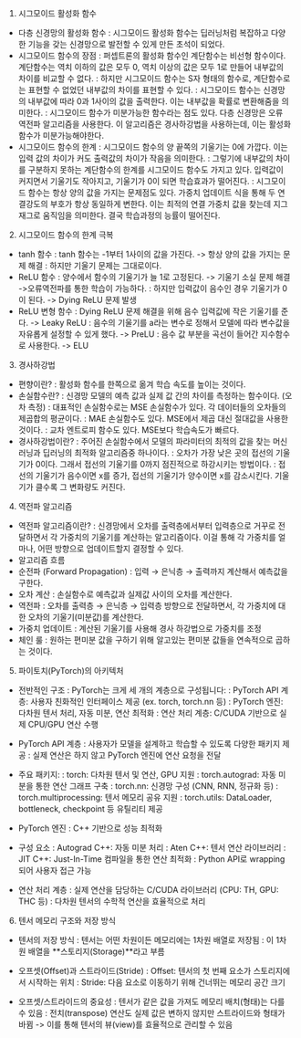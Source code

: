 1. 시그모이드 활성화 함수
  - 다층 신경망의 활성화 함수
    : 시그모이드 활성화 함수는 딥러닝처럼 복잡하고 다양한 기능을 갖는 신경망으로 발전할 수 있게 만든 초석이 되었다.
  - 시그모이드 함수의 장점
    : 퍼셉트론의 활성화 함수인 계단함수는 비선형 함수이다. 계단함수는 역치 이하의 값은 모두 0, 역치 이상의 값은 모두 1로 만들어 내부값의 차이를 비교할 수 없다.
    : 하지만 시그모이드 함수는 S자 형태의 함수로, 계단함수로는 표현할 수 없었던 내부값의 차이를 표현할 수 있다.
    : 시그모이드 함수는 신경망의 내부값에 따라 0과 1사이의 값을 출력한다. 이는 내부값을 확률로 변환해줌을 의미한다.       : 시그모이드 함수가 미분가능한 함수라는 점도 있다. 다층 신경망은 오류 역전파 알고리즘을 사용한다. 이 알고리즘은 경사하강법을 사용하는데, 이는 활성화 함수가 미분가능해야한다.
  - 시그모이드 함수의 한계
    : 시그모이드 함수의 양 끝쪽의 기울기는 0에 가깝다. 이는 입력 값의 차이가 커도 출력값의 차이가 작음을 의미한다.
    : 그렇기에 내부값의 차이를 구분하지 못하는 계단함수의 한계를 시그모이드 함수도 가지고 있다. 입력값이 커지면서 기울기도 작아지고, 기울기가 0이 되면 학습효과가 떨어진다.
    : 시그모이드 함수는 항상 양의 값을 가지는 문제점도 있다. 가중치 업데이트 식을 통해 두 연결강도의 부호가 항상 동일하게 변한다. 이는 최적의 연결 가중치 값을 찾는데 지그재그로 움직임을 의미한다. 결국 학습과정의 능률이 떨어진다.
    
2. 시그모이드 함수의 한계 극복
  - tanh 함수
    : tanh 함수는 -1부터 1사이의 값을 가진다. -> 항상 양의 값을 가지는 문제 해결
    : 하지만 기울기 문제는 그대로이다.
  - ReLU 함수
    : 양수에서 함수의 기울기가 늘 1로 고정된다. -> 기울기 소실 문제 해결 ->오류역전파를 통한 학습이 가능하다.
    : 하지만 입력값이 음수인 경우 기울기가 0이 된다. -> Dying ReLU 문제 발생
  - ReLU 변형 함수
    : Dying ReLU 문제 해결을 위해 음수 입력값에 작은 기울기를 준다. -> Leaky ReLU
    : 음수의 기울기를 a라는 변수로 정해서 모델에 따라 변수값을 자유롭게 설정할 수 있게 했다. -> PreLU
    : 음수 값 부분을 곡선이 들어간 지수함수로 사용한다. -> ELU
    
3. 경사하강법
  - 편향이란?
    : 활성화 함수를 한쪽으로 옮겨 학습 속도를 높이는 것이다.
  - 손실함수란?
    : 신경망 모델의 예측 값과 실제 값 간의 차이를 측정하는 함수이다. (오차 측정)
    : 대표적인 손실함수로는 MSE 손실함수가 있다. 각 데이터들의 오차들의 제곱합의 평균이다.
    : MAE 손실함수도 있다. MSE에서 제곱 대신 절대값을 사용한 것이다.
    : 교차 엔트로피 함수도 있다. MSE보다 학습속도가 빠르다.
  - 경사하강법이란?
    : 주어진 손실함수에서 모델의 파라미터의 최적의 값을 찾는 머신러닝과 딥러닝의 최적화 알고리즘중 하나이다.
    : 오차가 가장 낮은 곳의 접선의 기울기가 0이다. 그래서 접선의 기울기를 0까지 점진적으로 하강시키는 방법이다.
    : 접선의 기울기가 음수이면 x를 증가, 접선의 기울기가 양수이면 x를 감소시킨다. 기울기가 클수록 그 변화량도 커진다.

4. 역전파 알고리즘
  - 역전파 알고리즘이란?
    : 신경망에서 오차를 출력층에서부터 입력층으로 거꾸로 전달하면서 각 가중치의 기울기를 계산하는 알고리즘이다. 이걸 통해 각 가중치를 얼마나, 어떤 방향으로 업데이트할지 결정할 수 있다.
  - 알고리즘 흐름
  - 순전파 (Forward Propagation)
    : 입력 → 은닉층 → 출력까지 계산해서 예측값을 구한다.
  - 오차 계산
    : 손실함수로 예측값과 실제값 사이의 오차를 계산한다.
  - 역전파
    : 오차를 출력층 → 은닉층 → 입력층 방향으로 전달하면서, 각 가중치에 대한 오차의 기울기(미분값)를 계산한다.
  - 가중치 업데이트
    : 계산된 기울기를 사용해 경사 하강법으로 가중치를 조정
  - 체인 룰
    : 원하는 편미분 값을 구하기 위해 알고있는 편미분 값들을 연속적으로 곱하는 것이다.

5. 파이토치(PyTorch)의 아키텍처
  - 전반적인 구조
    : PyTorch는 크게 세 개의 계층으로 구성됩니다:
    : PyTorch API 계층: 사용자 친화적인 인터페이스 제공 (ex. torch, torch.nn 등)
    : PyTorch 엔진: 다차원 텐서 처리, 자동 미분, 연산 최적화
    : 연산 처리 계층: C/CUDA 기반으로 실제 CPU/GPU 연산 수행
  - PyTorch API 계층
    : 사용자가 모델을 설계하고 학습할 수 있도록 다양한 패키지 제공
    : 실제 연산은 하지 않고 PyTorch 엔진에 연산 요청을 전달
  - 주요 패키지:
    : torch: 다차원 텐서 및 연산, GPU 지원
    : torch.autograd: 자동 미분을 통한 연산 그래프 구축
    : torch.nn: 신경망 구성 (CNN, RNN, 정규화 등)
    : torch.multiprocessing: 텐서 메모리 공유 지원
    : torch.utils: DataLoader, bottleneck, checkpoint 등 유틸리티 제공

  - PyTorch 엔진
    : C++ 기반으로 성능 최적화
  - 구성 요소
    : Autograd C++: 자동 미분 처리
    : Aten C++: 텐서 연산 라이브러리
    : JIT C++: Just-In-Time 컴파일을 통한 연산 최적화
    : Python API로 wrapping 되어 사용자 접근 가능

  - 연산 처리 계층
    : 실제 연산을 담당하는 C/CUDA 라이브러리 (CPU: TH, GPU: THC 등)
    : 다차원 텐서의 수학적 연산을 효율적으로 처리

6. 텐서 메모리 구조와 저장 방식
  - 텐서의 저장 방식
    : 텐서는 어떤 차원이든 메모리에는 1차원 배열로 저장됨
    : 이 1차원 배열을 **스토리지(Storage)**라고 부름
  - 오프셋(Offset)과 스트라이드(Stride)
    : Offset: 텐서의 첫 번째 요소가 스토리지에서 시작하는 위치
    : Stride: 다음 요소로 이동하기 위해 건너뛰는 메모리 공간 크기

  - 오프셋/스트라이드의 중요성
    : 텐서가 같은 값을 가져도 메모리 배치(형태)는 다를 수 있음
    : 전치(transpose) 연산도 실제 값은 변하지 않지만 스트라이드와 형태가 바뀜 -> 이를 통해 텐서의 뷰(view)를 효율적으로 관리할 수 있음



